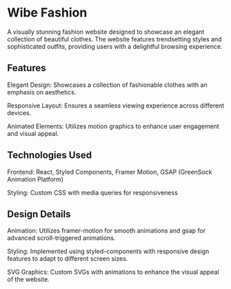 # Wibe Fashion

A visually stunning fashion website designed to showcase an elegant collection of beautiful clothes. The website features trendsetting styles and sophisticated outfits, providing users with a delightful browsing experience.

## Features

Elegant Design: Showcases a collection of fashionable clothes with an emphasis on aesthetics.

Responsive Layout: Ensures a seamless viewing experience across different devices.

Animated Elements: Utilizes motion graphics to enhance user engagement and visual appeal.

## Technologies Used

Frontend:
React,
Styled Components,
Framer Motion,
GSAP (GreenSock Animation Platform)

Styling:
Custom CSS with media queries for responsiveness

## Design Details

Animation: Utilizes framer-motion for smooth animations and gsap for advanced scroll-triggered animations.

Styling: Implemented using styled-components with responsive design features to adapt to different screen sizes.

SVG Graphics: Custom SVGs with animations to enhance the visual appeal of the website.
